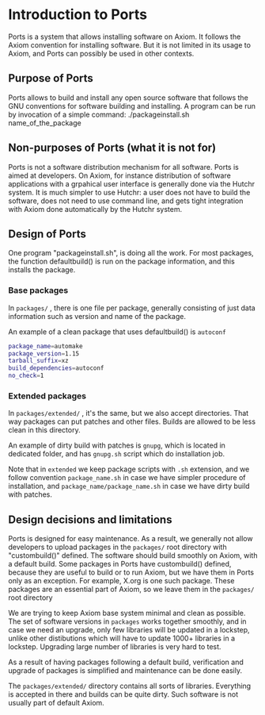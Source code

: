# Introduction to Ports

Ports is a system that allows installing software on Axiom. It follows the Axiom convention for installing software. But it is not limited in its usage to Axiom, and Ports can possibly be used in other contexts.

## Purpose of Ports

Ports allows to build and install any open source software that follows the GNU conventions for software building and installing.
A program can be run by invocation of a simple command: ./packageinstall.sh name_of_the_package


## Non-purposes of Ports (what it is not for)

Ports is not a software distribution mechanism for all software. Ports is aimed at developers.
On Axiom, for instance distribution of software applications with a grpahical user interface is generally done via the Hutchr system.
It is much simpler to use Hutchr: a user does not have to build the software, does not need to use command line, and gets tight integration with Axiom done automatically by the Hutchr system.


## Design of Ports

One program "packageinstall.sh", is doing all the work. For most packages, the function defaultbuild() is run on the package information, and this installs the package.

### Base packages

In `packages/` , there is one file per package, generally consisting of just data information such as version and name of the package.

An example of a clean package that uses defaultbuild() is `autoconf`

```sh
package_name=automake
package_version=1.15
tarball_suffix=xz
build_dependencies=autoconf
no_check=1
```

### Extended packages

In `packages/extended/` , it's the same, but we also accept directories. That way packages can put patches and other files. Builds are allowed to be less clean in this directory.

An example of dirty build with patches is `gnupg`, which is located in dedicated folder, and has `gnupg.sh` script which do installation job. 

Note that in `extended` we keep package scripts with `.sh` extension, and we follow convention `package_name.sh` in case we have simpler procedure of installation, and `package_name/package_name.sh` in case we have dirty build with patches.


## Design decisions and limitations

Ports is designed for easy maintenance. As a result, we generally not allow developers to upload packages in the `packages/` root directory with "custombuild()" defined. The software should build smoothly on Axiom, with a default build. Some packages in Ports have custombuild() defined, because they are useful to build or to run Axiom, but we have them in Ports only as an exception. For example, X.org is one such package. These packages are an essential part of Axiom, so we leave them in the `packages/` root directory

We are trying to keep Axiom base system minimal and clean as possible. The set of software versions in `packages` works together smoothly, and in case we need an upgrade, only few libraries will be updated in a lockstep, unlike other distibutions which will have to update 1000+ libraries in a lockstep. Upgrading large number of libraries is very hard to test.

As a result of having packages following a default build, verification and upgrade of packages is simplified and maintenance can be done easily.

The `packages/extended/` directory contains all sorts of libraries. Everything is accepted in there and builds can be quite dirty. Such software is not usually part of default Axiom.
